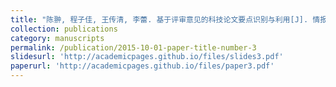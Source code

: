 ```yaml
---
title: "陈翀, 程子佳, 王传清, 李蕾. 基于评审意见的科技论文要点识别与利用[J]. 情报学报, 2023, 42(5): 562-574. 情报学报, 2023, 42(5): 562-574."
collection: publications
category: manuscripts
permalink: /publication/2015-10-01-paper-title-number-3
slidesurl: 'http://academicpages.github.io/files/slides3.pdf'
paperurl: 'http://academicpages.github.io/files/paper3.pdf'
---
```

